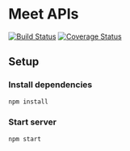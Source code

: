 # Meet APIs

[![Build Status](https://travis-ci.org/subhodi/meet-assist-js.svg?branch=master)](https://travis-ci.org/subhodi/meet-assist-js)
[![Coverage Status](https://coveralls.io/repos/github/subhodi/meet-assist-js/badge.svg?branch=master)](https://coveralls.io/github/subhodi/meet-assist-js?branch=master)
## Setup
### Install dependencies
```bash
npm install
```
### Start server
```bash
npm start
```
